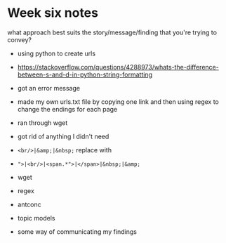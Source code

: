 # Week six notes

what approach best suits the story/message/finding that you're trying to convey?


- using python to create urls
- https://stackoverflow.com/questions/4288973/whats-the-difference-between-s-and-d-in-python-string-formatting
- got an error message
- made my own urls.txt file by copying one link and then using regex to change the endings for each page
- ran through wget
- got rid of anything I didn't need
- `<br/>|&amp;|&nbsp;` replace with ` `
- `">|<br/>|<span.*">|</span>|&nbsp;|&amp;`


- wget
- regex
- antconc
- topic models
- some way of communicating my findings

